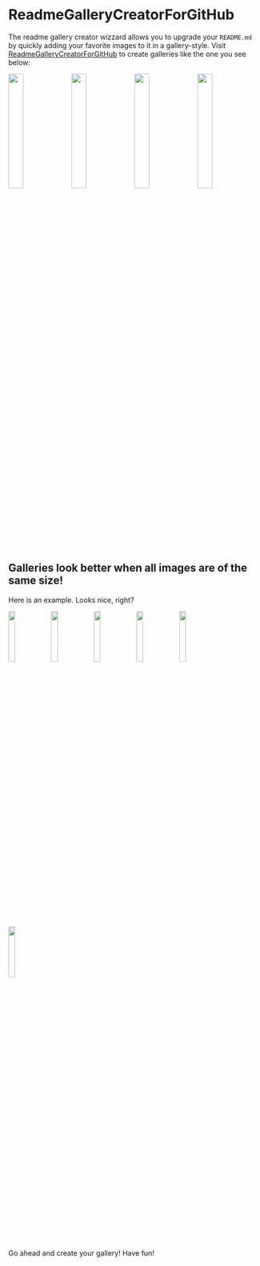 # ReadmeGalleryCreatorForGitHub

The readme gallery creator wizzard allows you to upgrade your `README.md` by quickly adding
your favorite images to it in a gallery-style.
Visit [ReadmeGalleryCreatorForGitHub](http://felixhayashi.github.io/ReadmeGalleryCreatorForGitHub/) to create
galleries like the one you see below:

<img src="https://cloud.githubusercontent.com/assets/4307137/10112023/785137f4-63d8-11e5-8e50-bd514ad0a31d.png" width="24.25%"></img>
<img src="https://cloud.githubusercontent.com/assets/4307137/10112028/7efc1f7e-63d8-11e5-9142-0f7950849d93.png" width="24.25%"></img>
<img src="https://cloud.githubusercontent.com/assets/4307137/10112030/821c471a-63d8-11e5-87e9-5280a710a8e3.png" width="24.25%"></img>
<img src="https://cloud.githubusercontent.com/assets/4307137/10112059/9e70bb1c-63d8-11e5-8c06-2e8ceecb4b86.png" width="24.25%"></img> 

##  Galleries look better when all images are of the same size!

Here is an example. Looks nice, right?

<img src="https://cloud.githubusercontent.com/assets/4307137/9981521/384afc1a-5fc0-11e5-92bc-2c2ce5996766.png" width="16.166666666666668%" />
<img src="https://cloud.githubusercontent.com/assets/4307137/9981522/3863033c-5fc0-11e5-9c2d-f27762f51f8b.png" width="16.166666666666668%" />
<img src="https://cloud.githubusercontent.com/assets/4307137/9981524/386d61b0-5fc0-11e5-9485-94f75be5e049.png" width="16.166666666666668%" />
<img src="https://cloud.githubusercontent.com/assets/4307137/9981523/386d00a8-5fc0-11e5-9006-11ed7abce725.png" width="16.166666666666668%" />
<img src="https://cloud.githubusercontent.com/assets/4307137/10105283/251b6868-63ae-11e5-9918-b789d9d682ec.png" width="16.166666666666668%"></img>
<img src="https://cloud.githubusercontent.com/assets/4307137/10105290/2a183f3a-63ae-11e5-9380-50d9f6d8afd6.png" width="16.166666666666668%"></img>

Go ahead and create your gallery! Have fun!
